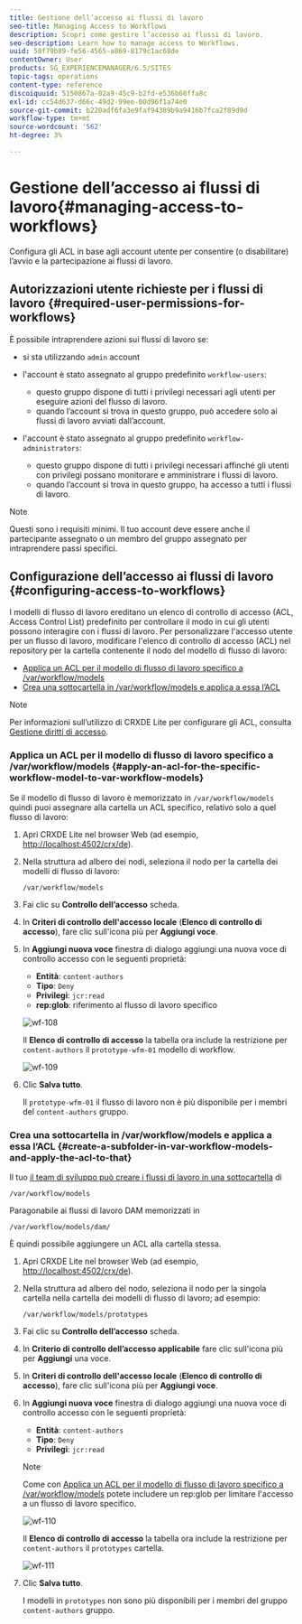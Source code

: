 ```yaml
---
title: Gestione dell’accesso ai flussi di lavoro
seo-title: Managing Access to Workflows
description: Scopri come gestire l’accesso ai flussi di lavoro.
seo-description: Learn how to manage access to Workflows.
uuid: 58f79b89-fe56-4565-a869-8179c1ac68de
contentOwner: User
products: SG_EXPERIENCEMANAGER/6.5/SITES
topic-tags: operations
content-type: reference
discoiquuid: 5150867a-02a9-45c9-b2fd-e536b60ffa8c
exl-id: cc54d637-d66c-49d2-99ee-00d96f1a74e0
source-git-commit: b220adf6fa3e9faf94389b9a9416b7fca2f89d9d
workflow-type: tm+mt
source-wordcount: '562'
ht-degree: 3%

---
```


# Gestione dell’accesso ai flussi di lavoro{#managing-access-to-workflows}

Configura gli ACL in base agli account utente per consentire (o disabilitare) l’avvio e la partecipazione ai flussi di lavoro.

## Autorizzazioni utente richieste per i flussi di lavoro {#required-user-permissions-for-workflows}

È possibile intraprendere azioni sui flussi di lavoro se:

* si sta utilizzando `admin` account
* l&#39;account è stato assegnato al gruppo predefinito `workflow-users`:

   * questo gruppo dispone di tutti i privilegi necessari agli utenti per eseguire azioni del flusso di lavoro.
   * quando l’account si trova in questo gruppo, può accedere solo ai flussi di lavoro avviati dall’account.

* l&#39;account è stato assegnato al gruppo predefinito `workflow-administrators`:

   * questo gruppo dispone di tutti i privilegi necessari affinché gli utenti con privilegi possano monitorare e amministrare i flussi di lavoro.
   * quando l’account si trova in questo gruppo, ha accesso a tutti i flussi di lavoro.

>[!NOTE]
>
>Questi sono i requisiti minimi. Il tuo account deve essere anche il partecipante assegnato o un membro del gruppo assegnato per intraprendere passi specifici.

## Configurazione dell’accesso ai flussi di lavoro {#configuring-access-to-workflows}

I modelli di flusso di lavoro ereditano un elenco di controllo di accesso (ACL, Access Control List) predefinito per controllare il modo in cui gli utenti possono interagire con i flussi di lavoro. Per personalizzare l&#39;accesso utente per un flusso di lavoro, modificare l&#39;elenco di controllo di accesso (ACL) nel repository per la cartella contenente il nodo del modello di flusso di lavoro:

* [Applica un ACL per il modello di flusso di lavoro specifico a /var/workflow/models](/help/sites-administering/workflows-managing.md#apply-an-acl-for-the-specific-workflow-model-to-var-workflow-models)
* [Crea una sottocartella in /var/workflow/models e applica a essa l’ACL](/help/sites-administering/workflows-managing.md#create-a-subfolder-in-var-workflow-models-and-apply-the-acl-to-that)

>[!NOTE]
>
>Per informazioni sull’utilizzo di CRXDE Lite per configurare gli ACL, consulta [Gestione diritti di accesso](/help/sites-administering/user-group-ac-admin.md#access-right-management).

### Applica un ACL per il modello di flusso di lavoro specifico a /var/workflow/models {#apply-an-acl-for-the-specific-workflow-model-to-var-workflow-models}

Se il modello di flusso di lavoro è memorizzato in `/var/workflow/models` quindi puoi assegnare alla cartella un ACL specifico, relativo solo a quel flusso di lavoro:

1. Apri CRXDE Lite nel browser Web (ad esempio, [http://localhost:4502/crx/de](http://localhost:4502/crx/de)).
1. Nella struttura ad albero dei nodi, seleziona il nodo per la cartella dei modelli di flusso di lavoro:

   `/var/workflow/models`

1. Fai clic su **Controllo dell’accesso** scheda.
1. In **Criteri di controllo dell&#39;accesso locale** (**Elenco di controllo di accesso**), fare clic sull&#39;icona più per **Aggiungi voce**.
1. In **Aggiungi nuova voce** finestra di dialogo aggiungi una nuova voce di controllo accesso con le seguenti proprietà:

   * **Entità**: `content-authors`
   * **Tipo**: `Deny`
   * **Privilegi**: `jcr:read`
   * **rep:glob**: riferimento al flusso di lavoro specifico

   ![wf-108](assets/wf-108.png)

   Il **Elenco di controllo di accesso** la tabella ora include la restrizione per `content-authors` il `prototype-wfm-01` modello di workflow.

   ![wf-109](assets/wf-109.png)

1. Clic **Salva tutto**.

   Il `prototype-wfm-01` il flusso di lavoro non è più disponibile per i membri del `content-authors` gruppo.

### Crea una sottocartella in /var/workflow/models e applica a essa l’ACL {#create-a-subfolder-in-var-workflow-models-and-apply-the-acl-to-that}

Il tuo [il team di sviluppo può creare i flussi di lavoro in una sottocartella](/help/sites-developing/workflows-models.md#creating-a-new-workflow) di

`/var/workflow/models`

Paragonabile ai flussi di lavoro DAM memorizzati in

`/var/workflow/models/dam/`

È quindi possibile aggiungere un ACL alla cartella stessa.

1. Apri CRXDE Lite nel browser Web (ad esempio, [http://localhost:4502/crx/de](http://localhost:4502/crx/de)).
1. Nella struttura ad albero del nodo, seleziona il nodo per la singola cartella nella cartella dei modelli di flusso di lavoro; ad esempio:

   `/var/workflow/models/prototypes`

1. Fai clic su **Controllo dell’accesso** scheda.
1. In **Criterio di controllo dell’accesso applicabile** fare clic sull&#39;icona più per **Aggiungi** una voce.
1. In **Criteri di controllo dell&#39;accesso locale** (**Elenco di controllo di accesso**), fare clic sull&#39;icona più per **Aggiungi voce**.
1. In **Aggiungi nuova voce** finestra di dialogo aggiungi una nuova voce di controllo accesso con le seguenti proprietà:

   * **Entità**: `content-authors`
   * **Tipo**: `Deny`
   * **Privilegi**: `jcr:read`

   >[!NOTE]
   >
   >Come con [Applica un ACL per il modello di flusso di lavoro specifico a /var/workflow/models](/help/sites-administering/workflows-managing.md#apply-an-acl-for-the-specific-workflow-model-to-var-workflow-models) potete includere un rep:glob per limitare l&#39;accesso a un flusso di lavoro specifico.

   ![wf-110](assets/wf-110.png)

   Il **Elenco di controllo di accesso** la tabella ora include la restrizione per `content-authors` il `prototypes` cartella.

   ![wf-111](assets/wf-111.png)

1. Clic **Salva tutto**.

   I modelli in `prototypes` non sono più disponibili per i membri del gruppo `content-authors` gruppo.
